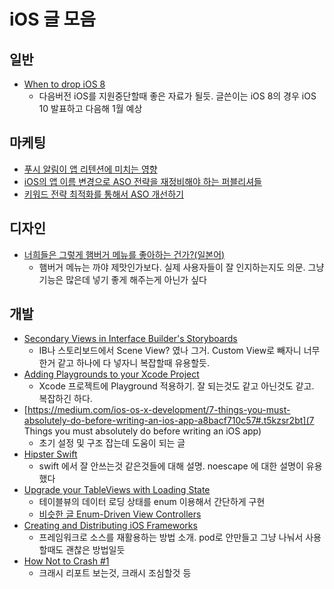 # iOS 글 모음

## 일반

- [When to drop iOS 8](https://medium.com/@peter.lafferty/when-to-drop-ios-8-b2bd1edd3e91#.fvkpkgghh)
  - 다음버전 iOS를 지원중단할때 좋은 자료가 될듯. 글쓴이는 iOS 8의 경우 iOS 10 발표하고 다음해 1월 예상

## 마케팅

- [푸시 알림이 앱 리텐션에 미치는 영향](https://www.appannie.com/kr/insights/mobile-strategy/can-push-notifications-really-help-app-retention/)
- [iOS의 앱 이름 변경으로 ASO 전략을 재정비해야 하는 퍼블리셔들](https://www.appannie.com/kr/insights/aso-app-store-optimization/ios-app-name-changes-push-publishers-refine-aso-tactics/)
- [키워드 전략 최적화를 통해서 ASO 개선하기](https://www.appannie.com/kr/insights/aso-app-store-optimization/how-to-improve-your-aso-app-store-optimization-by-maximizing-your-keyword-strategy/)

## 디자인

- [너희들은 그렇게 햄버거 메뉴를 좋아하는 건가?(일본어)](http://qiita.com/usagimaru/items/930de80062bdae880630)
  - 햄버거 메뉴는 까야 제맛인가보다. 실제 사용자들이 잘 인지하는지도 의문. 그냥 기능은 많은데 넣기 좋게 해주는게 아닌가 싶다

## 개발

- [Secondary Views in Interface Builder's Storyboards](http://blog.curtisherbert.com/secondary-views/)
  - IB나 스토리보드에서 Scene View? 였나 그거. Custom View로 빼자니 너무 한거 같고 하나에 다 넣자니 복잡할때 유용할듯.
- [Adding Playgrounds to your Xcode Project](https://medium.com/@LogMaestro/adding-playgrounds-to-your-xcode-project-79d5ea0c7087#.dafgcmp5w)
  - Xcode 프로젝트에 Playground 적용하기. 잘 되는것도 같고 아닌것도 같고. 복잡하긴 하다.
- [https://medium.com/ios-os-x-development/7-things-you-must-absolutely-do-before-writing-an-ios-app-a8bacf710c57#.t5kzsr2bt](7 Things you must absolutely do before writing an iOS app)
  - 초기 설정 및 구조 잡는데 도움이 되는 글
- [Hipster Swift](http://krakendev.io/blog/hipster-swift)
  - swift 에서 잘 안쓰는것 같은것들에 대해 설명. noescape 에 대한 설명이 유용했다
- [Upgrade your TableViews with Loading State](https://thatthinginswift.com/upgrade-tableview-loading-state/)
  - 테이블뷰의 데이터 로딩 상태를 enum 이용해서 간단하게 구현
  - [비슷한 글 Enum-Driven View Controllers](http://www.splinter.com.au/2016/01/03/enum-driven-viewcontrollers/)
- [Creating and Distributing iOS Frameworks](https://www.raywenderlich.com/126365/ios-frameworks-tutorial)
  - 프레임워크로 소스를 재활용하는 방법 소개. pod로 안만들고 그냥 나눠서 사용할때도 괜찮은 방법일듯
- [How Not to Crash #1](http://blog.supertop.co/post/152615019837/how-not-to-crash-1)
  - 크래시 리포트 보는것, 크래시 조심할것 등

